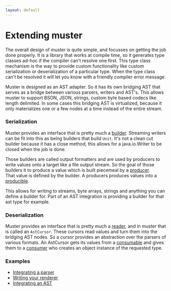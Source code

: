 ```yaml
---
layout: default
---
```

# Extending muster

The overall design of muster is quite simple, and focusses on getting the job done properly. It is a library that works at compile time, so it generates type classes ad-hoc if the compiler can't resolve one first. This type class mechanism is the way to provide custom functionality like custom serialization or deserialization of a particular type. When the type class can't be resolved it will let you know with a friendly compiler error message. 

Muster is designed as an AST adapter. So it has its own bridging AST that serves as a bridge between various parsers, writers and AST's. This allows muster to support BSON, JSON, strings, custom byte based codecs like length delimited. In some cases this bridging AST is virtualized, because it only materializes one or a few nodes at a time instead of the entire stream. 

### Serialization

Muster provides an interface that is pretty much a [builder](https://github.com/json4s/muster/blob/master/core/src/main/scala/muster/output.scala#L6-L44). Streaming writers can be fit into this as being builders that build `Unit`.  It's not a clean cut builder because it has a close method, this allows for a java.io.Writer to be closed when the job is done. 

Those builders are called output formatters and are used by producers to write values onto a target like a file output stream. So the goal of those builders it to produce a value which is built piecemeal by a [producer](https://github.com/json4s/muster/blob/master/core/src/main/scala/muster/producer.scala#L226-L228).  
That value is defined by the builder. A producers produces values into a [producible](https://github.com/json4s/muster/blob/master/core/src/main/scala/muster/producible.scala#L22-L38). 

This allows for writing to streams, byte arrays, strings and anything you can define a builder for. Part of an AST integration is providing a builder for that ast type for example.

### Deserialization

Muster provides an interface that is pretty much a [reader](https://github.com/json4s/muster/blob/master/core/src/main/scala/muster/input.scala#L509-L573), and in muster that is called an `AstCursor`.  These cursors read values and turn them into the bridging AST nodes.
So a cursor provides an abstraction over the parsers of various formats. An AstCursor gets its values from a [consumable](https://github.com/json4s/muster/blob/master/core/src/main/scala/muster/consumable.scala#L5-L10) and gives them to a [consumer](https://github.com/json4s/muster/blob/master/core/src/main/scala/muster/consumer.scala#L14-L16) who creates an object instance of the requested type.

### Examples

* [Integrating a parser](integrate_parser.html)
* [Writing your renderer](custom_renderer.html)
* [Integrating an AST](integrate_ast.html)

